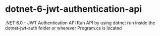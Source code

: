 # dotnet-6-jwt-authentication-api

.NET 6.0 - JWT Authentication API
 Run API by using dotnet run inside 
 the dotnet-jwt-auth folder
 or wherever Program.cs is located 
